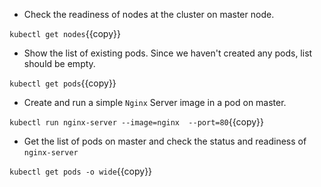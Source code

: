 - Check the readiness of nodes at the cluster on master node.

`kubectl get nodes`{{copy}}

- Show the list of existing pods. Since we haven't created any pods, list should be empty.

`kubectl get pods`{{copy}}

- Create and run a simple `Nginx` Server image in a pod on master.

`kubectl run nginx-server --image=nginx  --port=80`{{copy}}

- Get the list of pods on master and check the status and readiness of `nginx-server`

`kubectl get pods -o wide`{{copy}}
